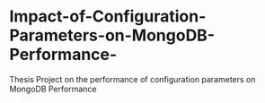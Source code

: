 # Impact-of-Configuration-Parameters-on-MongoDB-Performance-
Thesis Project on the performance of configuration parameters on MongoDB Performance
